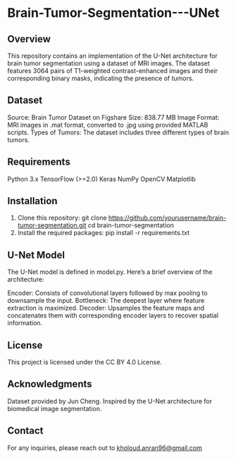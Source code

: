 # Brain-Tumor-Segmentation---UNet
## Overview
This repository contains an implementation of the U-Net architecture for brain tumor segmentation using a dataset of MRI images. The dataset features 3064 pairs of T1-weighted contrast-enhanced images and their corresponding binary masks, indicating the presence of tumors.
## Dataset
Source: Brain Tumor Dataset on Figshare
Size: 838.77 MB
Image Format: MRI images in .mat format, converted to .jpg using provided MATLAB scripts.
Types of Tumors: The dataset includes three different types of brain tumors.
## Requirements
Python 3.x
TensorFlow (>=2.0)
Keras
NumPy
OpenCV
Matplotlib
## Installation
1. Clone this repository:
   git clone https://github.com/yourusername/brain-tumor-segmentation.git
   cd brain-tumor-segmentation
2. Install the required packages:
   pip install -r requirements.txt
## U-Net Model
The U-Net model is defined in model.py. Here’s a brief overview of the architecture:

Encoder: Consists of convolutional layers followed by max pooling to downsample the input.
Bottleneck: The deepest layer where feature extraction is maximized.
Decoder: Upsamples the feature maps and concatenates them with corresponding encoder layers to recover spatial information.
## License
This project is licensed under the CC BY 4.0 License.
## Acknowledgments
Dataset provided by Jun Cheng.
Inspired by the U-Net architecture for biomedical image segmentation.
## Contact
For any inquiries, please reach out to kholoud.anran96@gmail.com




